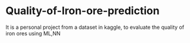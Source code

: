 # Quality-of-Iron-ore-prediction
It is a personal project from a dataset in kaggle, to evaluate the quality of iron ores using ML,NN
